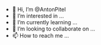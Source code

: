 - 👋 Hi, I’m @AntonPitel
- 👀 I’m interested in ...
- 🌱 I’m currently learning ...
- 💞️ I’m looking to collaborate on ...
- 📫 How to reach me ...

<!---
AntonPitel/AntonPitel is a ✨ special ✨ repository because its `README.md` (this file) appears on your GitHub profile.
You can click the Preview link to take a look at your changes.
--->
